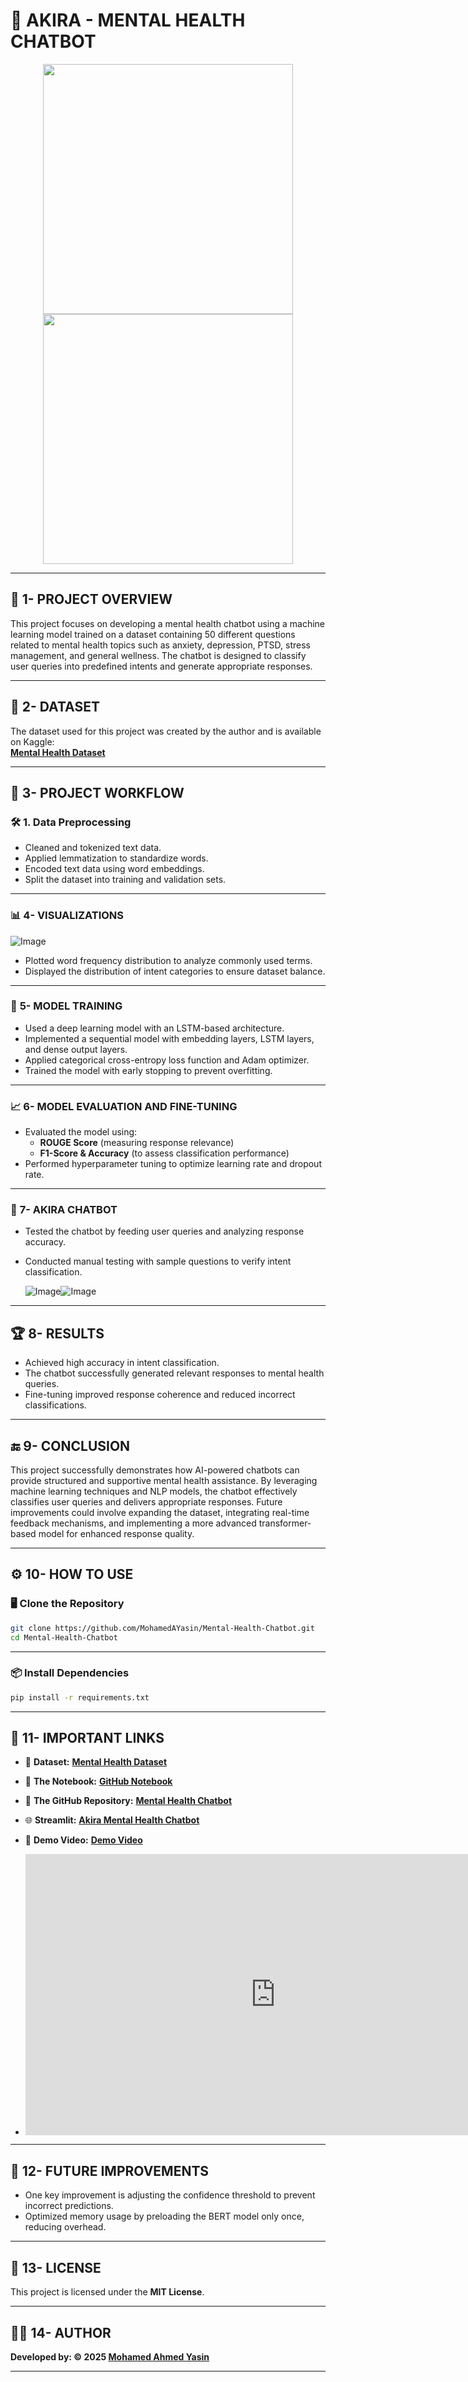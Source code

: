 # 🤖 **AKIRA - MENTAL HEALTH CHATBOT**  

<p align="center">  
  <img src="https://github.com/user-attachments/assets/f960b56d-cd2e-4720-baf7-8ffc576734e6" width="400px" height="400px" />  
  <img src="https://github.com/user-attachments/assets/59046f0c-34f1-4dc2-b994-bbdf52d9259a" width="400px" height="400px" />  
</p>  

---  

## 📌 **1- PROJECT OVERVIEW**  
This project focuses on developing a mental health chatbot using a machine learning model trained on a dataset containing 50 different questions related to mental health topics such as anxiety, depression, PTSD, stress management, and general wellness. The chatbot is designed to classify user queries into predefined intents and generate appropriate responses.  

---  

## 📂 **2- DATASET**  
The dataset used for this project was created by the author and is available on Kaggle:  
[**Mental Health Dataset**](https://www.kaggle.com/datasets/mohamedyasino/mental-health-chatbot)  

---  

## 🔄 **3- PROJECT WORKFLOW**  

### 🛠️ **1. Data Preprocessing**  
- Cleaned and tokenized text data.  
- Applied lemmatization to standardize words.  
- Encoded text data using word embeddings.  
- Split the dataset into training and validation sets.  

---  

### 📊 **4- VISUALIZATIONS**  

![Image](https://github.com/user-attachments/assets/738a9384-22f1-4c49-87f2-724528e1963d)  

- Plotted word frequency distribution to analyze commonly used terms.  
- Displayed the distribution of intent categories to ensure dataset balance.  

---  

### 🤖 **5- MODEL TRAINING**  
- Used a deep learning model with an LSTM-based architecture.  
- Implemented a sequential model with embedding layers, LSTM layers, and dense output layers.  
- Applied categorical cross-entropy loss function and Adam optimizer.  
- Trained the model with early stopping to prevent overfitting.  

---  

### 📈 **6- MODEL EVALUATION AND FINE-TUNING**  
- Evaluated the model using:  
  - **ROUGE Score** (measuring response relevance)  
  - **F1-Score & Accuracy** (to assess classification performance)  
- Performed hyperparameter tuning to optimize learning rate and dropout rate.  

---  

### 💬 **7- AKIRA CHATBOT**  
- Tested the chatbot by feeding user queries and analyzing response accuracy.  
- Conducted manual testing with sample questions to verify intent classification.  

  ![Image](https://github.com/user-attachments/assets/d83e3a84-13c7-4375-98d2-89046b2d5f1d)![Image](https://github.com/user-attachments/assets/61b74746-70c9-4585-9304-245ce49e1efd)  

---  

## 🏆 **8- RESULTS**  
- Achieved high accuracy in intent classification.  
- The chatbot successfully generated relevant responses to mental health queries.  
- Fine-tuning improved response coherence and reduced incorrect classifications.  

---  

## 🔚 **9- CONCLUSION**  
This project successfully demonstrates how AI-powered chatbots can provide structured and supportive mental health assistance. By leveraging machine learning techniques and NLP models, the chatbot effectively classifies user queries and delivers appropriate responses. Future improvements could involve expanding the dataset, integrating real-time feedback mechanisms, and implementing a more advanced transformer-based model for enhanced response quality.  

---  

## ⚙️ **10- HOW TO USE**  

### 🖥️ **Clone the Repository**  
```bash  
git clone https://github.com/MohamedAYasin/Mental-Health-Chatbot.git  
cd Mental-Health-Chatbot  
```  

---  

### 📦 **Install Dependencies**  
```bash  
pip install -r requirements.txt  
```  

---  

## 🔗 **11- IMPORTANT LINKS**  

- 📂 **Dataset:** [**Mental Health Dataset**](https://www.kaggle.com/datasets/mohamedyasino/mental-health-chatbot)  
- 📓 **The Notebook:** [**GitHub Notebook**](https://github.com/MohamedAYasin/Mental-Health-Chatbot/blob/main/Notebook/Mental_Health.ipynb)  
- 📁 **The GitHub Repository:** [**Mental Health Chatbot**](https://github.com/MohamedAYasin/Mental-Health-Chatbot.git)
- 🌐 **Streamlit:** [**Akira Mental Health Chatbot**](https://akira-mental-health-chatbot.streamlit.app/)  
- 🎥 **Demo Video:** [**Demo Video**](https://youtu.be/NnI5l-Xzo94)  

- <p align="center">
  <iframe width="800" height="450" src="https://www.youtube.com/embed/NnI5l-Xzo94" frameborder="0" allowfullscreen></iframe>
</p>


---  

## 🚀 **12- FUTURE IMPROVEMENTS**  
- One key improvement is adjusting the confidence threshold to prevent incorrect predictions.  
- Optimized memory usage by preloading the BERT model only once, reducing overhead.  

---  

## 📜 **13- LICENSE**  
This project is licensed under the **MIT License**.  

---  

## 👨‍💻 **14- AUTHOR**  
**Developed by: © 2025 [Mohamed Ahmed Yasin](https://github.com/mohamedAYasin/)**

---
